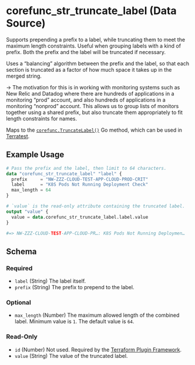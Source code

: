 <!--
---
page_title: "corefunc_str_truncate_label Data Source - corefunc"
subcategory: ""
description: |-
  Supports prepending a prefix to a label, while truncating them
  to meet the maximum length constraints. Useful when grouping labels with a
  kind of prefix. Both the prefix and the label will be truncated if necessary.
  Uses a “balancing” algorithm between the prefix and the label, so that each
  section is truncated as a factor of how much space it takes up in the merged
  string.
  -> The motivation for this is in working with monitoring systems such
  as New Relic and Datadog where there are hundreds of applications in a
  monitoring “prod” account, and also hundreds of applications in a monitoring
  “nonprod” account. This allows us to group lists of monitors together using a
  shared prefix, but also truncate them appropriately to fit length
  constraints for names.
  Maps to the corefunc.TruncateLabel() https://pkg.go.dev/github.com/northwood-labs/terraform-provider-corefunc/corefunc#TruncateLabel Go method, which can be used in
  Terratest https://terratest.gruntwork.io.
---
-->

# corefunc_str_truncate_label (Data Source)

Supports prepending a prefix to a label, while truncating them
to meet the maximum length constraints. Useful when grouping labels with a
kind of prefix. Both the prefix and the label will be truncated if necessary.

Uses a “balancing” algorithm between the prefix and the label, so that each
section is truncated as a factor of how much space it takes up in the merged
string.

-> The motivation for this is in working with monitoring systems such
as New Relic and Datadog where there are hundreds of applications in a
monitoring “prod” account, and also hundreds of applications in a monitoring
“nonprod” account. This allows us to group lists of monitors together using a
shared prefix, but also truncate them appropriately to fit length
constraints for names.

Maps to the [`corefunc.TruncateLabel()`](https://pkg.go.dev/github.com/northwood-labs/terraform-provider-corefunc/corefunc#TruncateLabel) Go method, which can be used in
[Terratest](https://terratest.gruntwork.io).

## Example Usage

```terraform
# Pass the prefix and the label, then limit to 64 characters.
data "corefunc_str_truncate_label" "label" {
  prefix     = "NW-ZZZ-CLOUD-TEST-APP-CLOUD-PROD-CRIT"
  label      = "K8S Pods Not Running Deployment Check"
  max_length = 64
}

# `value` is the read-only attribute containing the truncated label.
output "value" {
  value = data.corefunc_str_truncate_label.label.value
}

#=> NW-ZZZ-CLOUD-TEST-APP-CLOUD-PR…: K8S Pods Not Running Deploymen…
```

<!-- schema generated by tfplugindocs -->
## Schema

### Required

- `label` (String) The label itself.
- `prefix` (String) The prefix to prepend to the label.

### Optional

- `max_length` (Number) The maximum allowed length of the combined label. Minimum value is `1`. The default value is `64`.

### Read-Only

- `id` (Number) Not used. Required by the [Terraform Plugin Framework](https://developer.hashicorp.com/terraform/plugin/framework).
- `value` (String) The value of the truncated label.

<!-- Preview the provider docs with the Terraform registry provider docs preview tool: https://registry.terraform.io/tools/doc-preview -->
